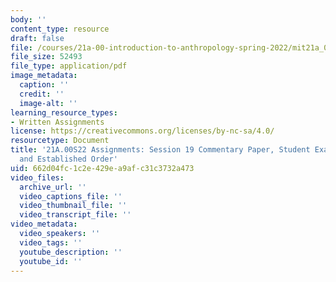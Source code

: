 ```yaml
---
body: ''
content_type: resource
draft: false
file: /courses/21a-00-introduction-to-anthropology-spring-2022/mit21a_00s22_sess19paper_ex1.pdf
file_size: 52493
file_type: application/pdf
image_metadata:
  caption: ''
  credit: ''
  image-alt: ''
learning_resource_types:
- Written Assignments
license: https://creativecommons.org/licenses/by-nc-sa/4.0/
resourcetype: Document
title: '21A.00S22 Assignments: Session 19 Commentary Paper, Student Example 1: Rituals
  and Established Order'
uid: 662d04fc-1c2e-429e-a9af-c31c3732a473
video_files:
  archive_url: ''
  video_captions_file: ''
  video_thumbnail_file: ''
  video_transcript_file: ''
video_metadata:
  video_speakers: ''
  video_tags: ''
  youtube_description: ''
  youtube_id: ''
---
```


